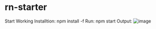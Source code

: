 # rn-starter

Start Working
Installtion: npm install -f
Run: npm start
Output:
![image](https://user-images.githubusercontent.com/34940104/169638391-939fc4b3-4989-451f-af9b-e32d92b5b80f.png)
